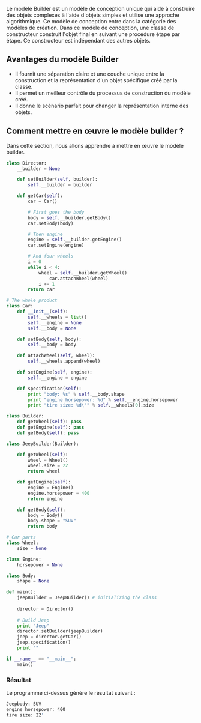 Le modèle Builder est un modèle de conception unique qui aide à construire des objets complexes à l'aide d'objets simples et utilise une approche algorithmique. Ce modèle de conception entre dans la catégorie des modèles de création. Dans ce modèle de conception, une classe de constructeur construit l'objet final en suivant une procédure étape par étape. Ce constructeur est indépendant des autres objets.

## Avantages du modèle Builder

- Il fournit une séparation claire et une couche unique entre la construction et la représentation d'un objet spécifique créé par la classe.
- Il permet un meilleur contrôle du processus de construction du modèle créé.
- Il donne le scénario parfait pour changer la représentation interne des objets.

## Comment mettre en œuvre le modèle builder ?

Dans cette section, nous allons apprendre à mettre en œuvre le modèle builder.

```python
class Director:
    __builder = None

    def setBuilder(self, builder):
        self.__builder = builder

    def getCar(self):
        car = Car()

        # First goes the body
        body = self.__builder.getBody()
        car.setBody(body)

        # Then engine
        engine = self.__builder.getEngine()
        car.setEngine(engine)

        # And four wheels
        i = 0
        while i < 4:
            wheel = self.__builder.getWheel()
                car.attachWheel(wheel)
            i += 1
        return car

# The whole product
class Car:
    def __init__(self):
        self.__wheels = list()
        self.__engine = None
        self.__body = None

    def setBody(self, body):
        self.__body = body

    def attachWheel(self, wheel):
        self.__wheels.append(wheel)

    def setEngine(self, engine):
        self.__engine = engine

    def specification(self):
        print "body: %s" % self.__body.shape
        print "engine horsepower: %d" % self.__engine.horsepower
        print "tire size: %d\'" % self.__wheels[0].size

class Builder:
    def getWheel(self): pass
    def getEngine(self): pass
    def getBody(self): pass

class JeepBuilder(Builder):

    def getWheel(self):
        wheel = Wheel()
        wheel.size = 22
        return wheel

    def getEngine(self):
        engine = Engine()
        engine.horsepower = 400
        return engine

    def getBody(self):
        body = Body()
        body.shape = "SUV"
        return body

# Car parts
class Wheel:
    size = None

class Engine:
    horsepower = None

class Body:
    shape = None

def main():
    jeepBuilder = JeepBuilder() # initializing the class
    
    director = Director()
    
    # Build Jeep
    print "Jeep"
    director.setBuilder(jeepBuilder)
    jeep = director.getCar()
    jeep.specification()
    print ""

if __name__ == "__main__":
    main()
```

### Résultat

Le programme ci-dessus génère le résultat suivant :

```bash
Jeepbody: SUV
engine horsepower: 400
tire size: 22'
```